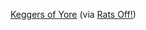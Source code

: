 ---
layout: post
wordpress_id: 1308
wordpress_url: http://noesbueno.com/?p=1308
date: '2011-11-01 17:41:50 -0500'
date_gmt: '2011-11-01 22:41:50 -0500'
body: |
  <p><a href="http://keggersofyore.com">Keggers of Yore</a> <span class="via">(via <a href="http://ratsoff.com">Rats Off!</a>)</span></p>
---